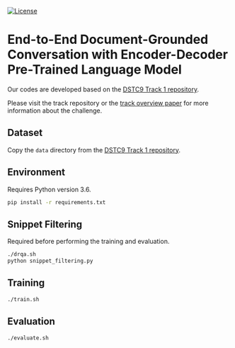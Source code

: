[![License](https://img.shields.io/badge/License-Apache%202.0-blue.svg)](https://opensource.org/licenses/Apache-2.0)

# End-to-End Document-Grounded Conversation with Encoder-Decoder Pre-Trained Language Model
Our codes are developed based on the [DSTC9 Track 1 repository](https://github.com/alexa/alexa-with-dstc9-track1-dataset).

Please visit the track repository or the [track overview paper](https://arxiv.org/abs/2006.03533) for more information about the challenge.

## Dataset
Copy the `data` directory from the [DSTC9 Track 1 repository](https://github.com/alexa/alexa-with-dstc9-track1-dataset).

## Environment
Requires Python version 3.6.
```bash
pip install -r requirements.txt
```

## Snippet Filtering
Required before performing the training and evaluation.
```bash
./drqa.sh
python snippet_filtering.py
```

## Training
```bash
./train.sh
```

## Evaluation
```bash
./evaluate.sh
```
